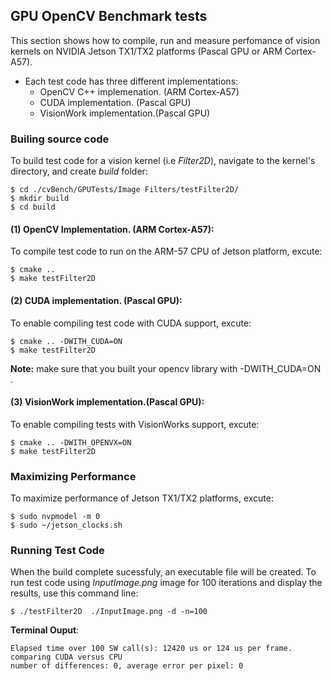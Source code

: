 ## GPU OpenCV Benchmark tests
 
This section shows how to compile, run and measure perfomance of vision kernels on NVIDIA Jetson TX1/TX2 platforms (Pascal GPU or ARM Cortex-A57). 
* Each test code has three different implementations:
	* OpenCV C++ implemenation. (ARM Cortex-A57)
	* CUDA implementation. (Pascal GPU)
	* VisionWork implementation.(Pascal GPU)
 
### Builing source code

To build test code for a vision kernel (i.e *Filter2D*), navigate to the kernel's directory, and create *build* folder:

```commandline
$ cd ./cvBench/GPUTests/Image Filters/testFilter2D/ 
$ mkdir build  
$ cd build 
```

#### (1) OpenCV Implementation. (ARM Cortex-A57):

To compile test code to run on the ARM-57 CPU of Jetson platform, excute:

```commandline
$ cmake ..  
$ make testFilter2D  
```
#### (2) CUDA implementation. (Pascal GPU):

To enable compiling test code with CUDA support, excute:

```commandline
$ cmake .. -DWITH_CUDA=ON
$ make testFilter2D  
``` 
**Note:** make sure that you built your opencv library with -DWITH_CUDA=ON .

#### (3) VisionWork implementation.(Pascal GPU):

To enable compiling tests with VisionWorks support, excute:

```commandline
$ cmake .. -DWITH_OPENVX=ON
$ make testFilter2D  
```

### Maximizing Performance

To maximize performance of Jetson TX1/TX2 platforms, excute: 

```commandline
$ sudo nvpmodel -m 0 
$ sudo ~/jetson_clocks.sh 
```
 
### Running Test Code 

When the build complete sucessfuly, an executable file will be created. To run test code using  *InputImage.png* image for 100 iterations and display the results, use this command line:

```commandline
$ ./testFilter2D  ./InputImage.png -d -n=100
```

__Terminal Ouput__:

```commandline
Elapsed time over 100 SW call(s): 12420 us or 124 us per frame.
comparing CUDA versus CPU  
number of differences: 0, average error per pixel: 0
```




